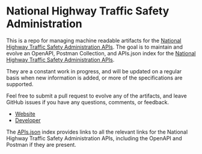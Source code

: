 # National Highway Traffic Safety AdministrationThis is a repo for managing machine readable artifacts for the [National Highway Traffic Safety Administration APIs](http://www.nhtsa.gov). The goal is to maintain and evolve an OpenAPI, Postman Collection, and APIs.json index for the [National Highway Traffic Safety Administration APIs](http://www.nhtsa.gov).They are a constant work in progress, and will be updated on a regular basis when new information is added, or more of the specifications are supported.Feel free to submit a pull request to evolve any of the artifacts, and leave GitHub issues if you have any questions, comments, or feedback.- [Website](http://www.nhtsa.gov)- [Developer](http://www.nhtsa.gov)The [APIs.json](https://github.com/api-evangelist/national-highway-traffic-safety-administration/blob/master/apis.json) index provides links to all the relevant links for the National Highway Traffic Safety Administration APIs, including the OpenAPI and Postman if they are present.